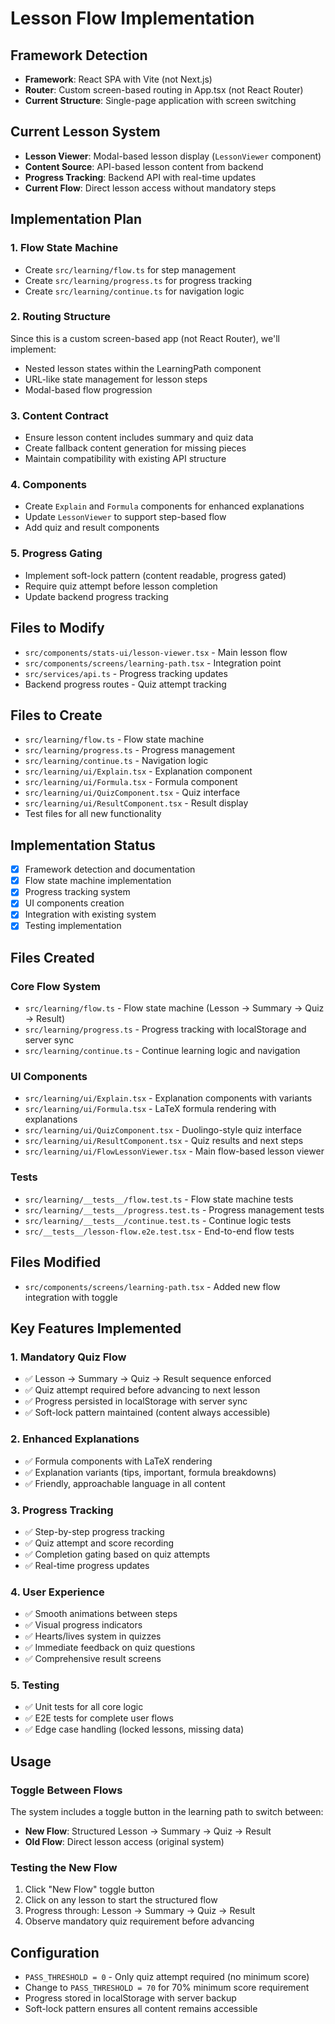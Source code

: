 # Lesson Flow Implementation

## Framework Detection
- **Framework**: React SPA with Vite (not Next.js)
- **Router**: Custom screen-based routing in App.tsx (not React Router)
- **Current Structure**: Single-page application with screen switching

## Current Lesson System
- **Lesson Viewer**: Modal-based lesson display (`LessonViewer` component)
- **Content Source**: API-based lesson content from backend
- **Progress Tracking**: Backend API with real-time updates
- **Current Flow**: Direct lesson access without mandatory steps

## Implementation Plan

### 1. Flow State Machine
- Create `src/learning/flow.ts` for step management
- Create `src/learning/progress.ts` for progress tracking
- Create `src/learning/continue.ts` for navigation logic

### 2. Routing Structure
Since this is a custom screen-based app (not React Router), we'll implement:
- Nested lesson states within the LearningPath component
- URL-like state management for lesson steps
- Modal-based flow progression

### 3. Content Contract
- Ensure lesson content includes summary and quiz data
- Create fallback content generation for missing pieces
- Maintain compatibility with existing API structure

### 4. Components
- Create `Explain` and `Formula` components for enhanced explanations
- Update `LessonViewer` to support step-based flow
- Add quiz and result components

### 5. Progress Gating
- Implement soft-lock pattern (content readable, progress gated)
- Require quiz attempt before lesson completion
- Update backend progress tracking

## Files to Modify
- `src/components/stats-ui/lesson-viewer.tsx` - Main lesson flow
- `src/components/screens/learning-path.tsx` - Integration point
- `src/services/api.ts` - Progress tracking updates
- Backend progress routes - Quiz attempt tracking

## Files to Create
- `src/learning/flow.ts` - Flow state machine
- `src/learning/progress.ts` - Progress management
- `src/learning/continue.ts` - Navigation logic
- `src/learning/ui/Explain.tsx` - Explanation component
- `src/learning/ui/Formula.tsx` - Formula component
- `src/learning/ui/QuizComponent.tsx` - Quiz interface
- `src/learning/ui/ResultComponent.tsx` - Result display
- Test files for all new functionality

## Implementation Status
- [x] Framework detection and documentation
- [x] Flow state machine implementation
- [x] Progress tracking system
- [x] UI components creation
- [x] Integration with existing system
- [x] Testing implementation

## Files Created

### Core Flow System
- `src/learning/flow.ts` - Flow state machine (Lesson → Summary → Quiz → Result)
- `src/learning/progress.ts` - Progress tracking with localStorage and server sync
- `src/learning/continue.ts` - Continue learning logic and navigation

### UI Components
- `src/learning/ui/Explain.tsx` - Explanation components with variants
- `src/learning/ui/Formula.tsx` - LaTeX formula rendering with explanations
- `src/learning/ui/QuizComponent.tsx` - Duolingo-style quiz interface
- `src/learning/ui/ResultComponent.tsx` - Quiz results and next steps
- `src/learning/ui/FlowLessonViewer.tsx` - Main flow-based lesson viewer

### Tests
- `src/learning/__tests__/flow.test.ts` - Flow state machine tests
- `src/learning/__tests__/progress.test.ts` - Progress management tests
- `src/learning/__tests__/continue.test.ts` - Continue logic tests
- `src/__tests__/lesson-flow.e2e.test.tsx` - End-to-end flow tests

## Files Modified
- `src/components/screens/learning-path.tsx` - Added new flow integration with toggle

## Key Features Implemented

### 1. Mandatory Quiz Flow
- ✅ Lesson → Summary → Quiz → Result sequence enforced
- ✅ Quiz attempt required before advancing to next lesson
- ✅ Progress persisted in localStorage with server sync
- ✅ Soft-lock pattern maintained (content always accessible)

### 2. Enhanced Explanations
- ✅ Formula components with LaTeX rendering
- ✅ Explanation variants (tips, important, formula breakdowns)
- ✅ Friendly, approachable language in all content

### 3. Progress Tracking
- ✅ Step-by-step progress tracking
- ✅ Quiz attempt and score recording
- ✅ Completion gating based on quiz attempts
- ✅ Real-time progress updates

### 4. User Experience
- ✅ Smooth animations between steps
- ✅ Visual progress indicators
- ✅ Hearts/lives system in quizzes
- ✅ Immediate feedback on quiz questions
- ✅ Comprehensive result screens

### 5. Testing
- ✅ Unit tests for all core logic
- ✅ E2E tests for complete user flows
- ✅ Edge case handling (locked lessons, missing data)

## Usage

### Toggle Between Flows
The system includes a toggle button in the learning path to switch between:
- **New Flow**: Structured Lesson → Summary → Quiz → Result
- **Old Flow**: Direct lesson access (original system)

### Testing the New Flow
1. Click "New Flow" toggle button
2. Click on any lesson to start the structured flow
3. Progress through: Lesson → Summary → Quiz → Result
4. Observe mandatory quiz requirement before advancing

## Configuration
- `PASS_THRESHOLD = 0` - Only quiz attempt required (no minimum score)
- Change to `PASS_THRESHOLD = 70` for 70% minimum score requirement
- Progress stored in localStorage with server backup
- Soft-lock pattern ensures all content remains accessible
